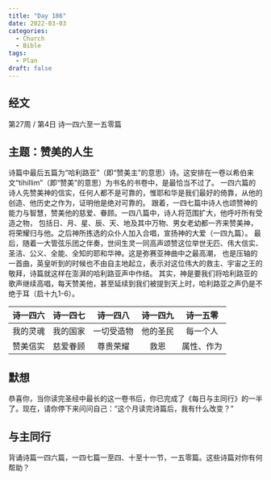 ```yaml
---
title: "Day 186"
date: 2022-03-03
categories:
  - Church
  - Bible
tags:
  - Plan
draft: false
---
```


## 经文
第27周 / 第4日 诗一四六至一五零篇

## 主题：赞美的人生
诗篇中最后五篇为“哈利路亚”（即“赞美主”的意思）诗。这安排在一卷以希伯来文“tihillim”（即“赞美”的意思）为书名的书卷中，是最恰当不过了。
一四六篇的诗人先赞美神的信实，任何人都不是可靠的，惟耶和华是我们最好的倚靠，从他的创造、他历史之作为，证明他是绝对可靠的。
跟着，一四七篇中诗人也颂赞神的能力与智慧，赞美他的慈爱、眷顾。一四八篇中，诗人将范围扩大，他呼吁所有受造之物，
包括日、月、星、辰、天、地及其中万物、男女老幼都一齐来赞美神，将荣耀归与他。之后神所拣选的众仆人加入合唱，宣扬神的大爱（一四九篇）。
最后，随着一大管弦乐团之伴奏，世间生灵一同高声颂赞这位举世无匹、伟大信实、圣洁、公义、全能、全知的耶和华神。这是弥赛亚神曲中之最高潮，
也是压轴的一首曲，英皇听到的时候也不由自主地起立，表示对这位伟大的救主、宇宙之王的敬拜，诗篇就这样在澎湃的哈利路亚声中作结。
其实，神是要我们将哈利路亚的歌声继续高唱，每天赞美他，甚至延续到我们被提到天上时，哈利路亚之声仍是不绝于耳（启十九1-6）。

|  诗一四六  |  诗一四七  |  诗一四八   |  诗一四九  |  诗一五零   |
|:------:|:------:|:-------:|:------:|:-------:|
|  我的灵魂  |  我的国家  |  一切受造物  |  他的圣民  |  每一个人   |
|  赞美信实  |  慈爱眷顾  |  尊贵荣耀   |   救恩   |  属性、作为  |

## 默想
恭喜你，当你读完圣经中最长的这一卷书后，你已完成了《每日与主同行》的一半了。现在，请你停下来问问自己：“这个月读完诗篇后，我有什么改变？”

## 与主同行
背诵诗篇一四六篇，一四七篇一至四、十至十一节，一五零篇。这些诗篇对你有何帮助？

[//]: # (## 金句)


[comment]: <> (## 附录)

